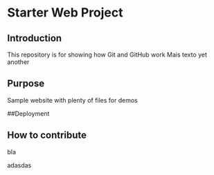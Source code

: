 # Starter Web Project

## Introduction

This repository is for showing how Git and GitHub work
Mais texto
yet another

## Purpose

Sample website with plenty of files for demos

##Deployment

## How to contribute

bla

adasdas

